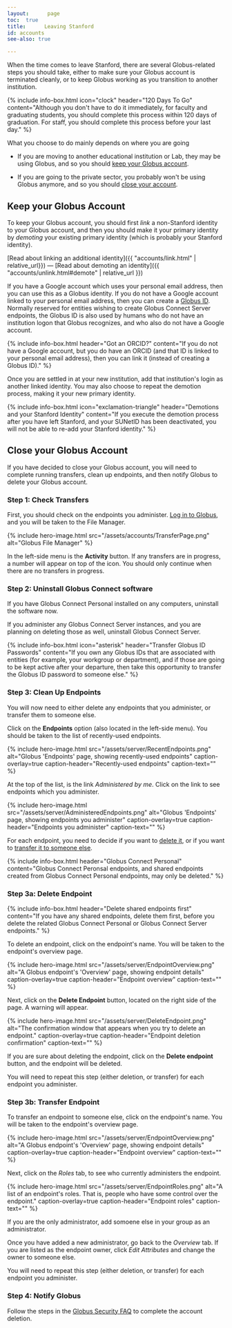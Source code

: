 ```yaml
---
layout:      page
toc:  true
title:      Leaving Stanford
id: accounts
see-also: true

---
```


When the time comes to leave Stanford, there are several Globus-related steps
you should take, either to make sure your Globus account is terminated cleanly,
or to keep Globus working as you transition to another institution.

{% include info-box.html
   icon="clock"
   header="120 Days To Go"
   content="Although you don't have to do it immediately, for faculty and graduating students, you should complete this process within 120 days of graduation.  For staff, you should complete this process before your last day."
%}

What you choose to do mainly depends on where you are going

* If you are moving to another educational institution or Lab, they may be
  using Globus, and so you should <a href="#keep">keep your Globus account</a>.

* If you are going to the private sector, you probably won't be using Globus
  anymore, and so you should <a href="#close">close your account</a>.

<a name="keep"></a>
## Keep your Globus Account

To keep your Globus account, you should first _link_ a non-Stanford identity to
your Globus account, and then you should make it your primary identity by
_demoting_ your existing primary identity (which is probably your Stanford
identity).

[Read about linking an additional identity]({{ "accounts/link.html" |
relative_url}}) — [Read about demoting an identity]({{
"accounts/unlink.html#demote" | relative_url }})

If you have a Google account which uses your personal email address, then you
can use this as a Globus identity.  If you do not have a Google account linked
to your personal email address, then you can create a [Globus
ID](https://www.globusid.org).  Normally reserved for entities wishing to
create Globus Connect Server endpoints, the Globus ID is also used by humans
who do not have an institution logon that Globus recognizes, and who also do
not have a Google account.

{% include info-box.html
   header="Got an ORCID?"
   content="If you do not have a Google account, but you do have an ORCID (and that ID is linked to your personal email address), then you can link it (instead of creating a Globus ID)."
%}

Once you are settled in at your new institution, add that institution's login
as another linked identity.  You may also choose to repeat the demotion
process, making it your new primary identity.

{% include info-box.html
   icon="exclamation-triangle"
   header="Demotions and your Stanford Identity"
   content="If you execute the demotion process after you have left Stanford, and your SUNetID has been deactivated, you will not be able to re-add your Stanford identity."
%}

<a name="close"></a>
## Close your Globus Account

If you have decided to close your Globus account, you will need to complete
running transfers, clean up endpoints, and then notify Globus to delete your
Globus account.

### Step 1: Check Transfers

First, you should check on the endpoints you administer.  [Log in to Globus](https://www.globus.org/app/transfer), and you will be taken to the File Manager.

{% include hero-image.html
   src="/assets/accounts/TransferPage.png"
   alt="Globus File Manager"
%}

In the left-side menu is the **Activity** button.  If any transfers are
in progress, a number will appear on top of the icon.  You should only continue
when there are no transfers in progress.

### Step 2: Uninstall Globus Connect software

If you have Globus Connect Personal installed on any computers, uninstall the
software now.

If you administer any Globus Connect Server instances, and you are planning on
deleting those as well, uninstall Globus Connect Server.

{% include info-box.html
   icon="asterisk"
   header="Transfer Globus ID Passwords"
   content="If you own any Globus IDs that are associated with entities (for example, your workgroup or department), and if those are going to be kept active after your departure, then take this opportunity to transfer the Globus ID password to someone else."
%}

### Step 3: Clean Up Endpoints

You will now need to either delete any endpoints that you administer, or
transfer them to someone else.

Click on the **Endpoints** option (also located in the left-side menu).  You
should be taken to the list of recently-used endpoints.

{% include hero-image.html
   src="/assets/server/RecentEndpoints.png"
   alt="Globus 'Endpoints' page, showing recently-used endpoints"
   caption-overlay=true
   caption-header="Recently-used endpoints"
   caption-text=""
%}

At the top of the list, is the link _Administered by me_.  Click on the link to
see endpoints which you administer.

{% include hero-image.html
   src="/assets/server/AdministeredEndpoints.png"
   alt="Globus 'Endpoints' page, showing endpoints you administer"
   caption-overlay=true
   caption-header="Endpoints you administer"
   caption-text=""
%}

For each endpoint, you need to decide if you want to <a href="#delete">delete
it</a>, or if you want to <a href="#transfer">transfer it to someone else</a>.

{% include info-box.html
   header="Globus Connect Personal"
   content="Globus Connect Peronsal endpoints, and shared endpoints created from Globus Connect Personal endpoints, may only be deleted."
%}

<a name="delete"></a>
### Step 3a: Delete Endpoint

{% include info-box.html
   header="Delete shared endpoints first"
   content="If you have any shared endpoints, delete them first, before you delete the related Globus Connect Personal or Globus Connect Server endpoints."
%}

To delete an endpoint, click on the endpoint's name.  You will be
taken to the endpoint's overview page.

{% include hero-image.html
   src="/assets/server/EndpointOverview.png"
   alt="A Globus endpoint's 'Overview' page, showing endpoint details"
   caption-overlay=true
   caption-header="Endpoint overview"
   caption-text=""
%}

Next, click on the **<i class="fas fa-times-circle"></i>Delete Endpoint** button, located on the right side of the
page.  A warning will appear.

{% include hero-image.html
   src="/assets/server/DeleteEndpoint.png"
   alt="The confirmation window that appears when you try to delete an endpoint."
   caption-overlay=true
   caption-header="Endpoint deletion confirmation"
   caption-text=""
%}

If you are sure about deleting the endpoint, click on the **Delete endpoint**
button, and the endpoint will be deleted.

You will need to repeat this step (either deletion, or transfer) for each
endpoint you administer.

<a name="transfer"></a>
### Step 3b: Transfer Endpoint

To transfer an endpoint to someone else, click on the endpoint's name.  You
will be taken to the endpoint's overview page.

{% include hero-image.html
   src="/assets/server/EndpointOverview.png"
   alt="A Globus endpoint's 'Overview' page, showing endpoint details"
   caption-overlay=true
   caption-header="Endpoint overview"
   caption-text=""
%}

Next, click on the _Roles_ tab, to see who currently administers the endpoint.

{% include hero-image.html
   src="/assets/server/EndpointRoles.png"
   alt="A list of an endpoint's roles.  That is, people who have some control over the endpoint."
   caption-overlay=true
   caption-header="Endpoint roles"
   caption-text=""
%}

If you are the only administrator, add somoene else in your group as an
administrator.

Once you have added a new administrator, go back to the _Overview_ tab.  If you
are listed as the endpoint owner, click _Edit Attributes_ and change the owner
to someone else.

You will need to repeat this step (either deletion, or transfer) for each
endpoint you administer.

### Step 4: Notify Globus

Follow the steps in the [Globus Security
FAQ](https://docs.globus.org/faq/security/#how_can_i_delete_my_globus_account)
to complete the account deletion.




